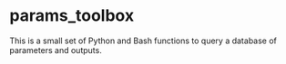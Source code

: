# params_toolbox

This is a small set of Python and Bash functions to query a database of
parameters and outputs.
